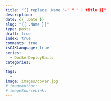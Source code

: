 ```yaml
---
title: "{{ replace .Name "-" " " | title }}"
description:
date: {{ .Date }}
slug: "{{ .Name }}"
type: posts
draft: true
index: true
comments: true
isCJKLanguage: true
series:
  - DockerDeployRails
categories:
  -
tags:
  -
image: images/cover.jpg
# imageAuthor:
# imageSourceLink:
---
```

